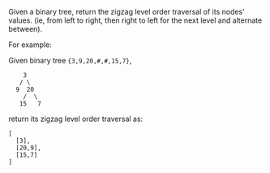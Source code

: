 Given a binary tree, return the zigzag level order traversal of its nodes' values. (ie, from left to right, then right to left for the next level and alternate between).

For example:

Given binary tree `{3,9,20,#,#,15,7}`,

```
    3
   / \
  9  20
    /  \
   15   7
```

return its zigzag level order traversal as:

```
[
  [3],
  [20,9],
  [15,7]
]
```
